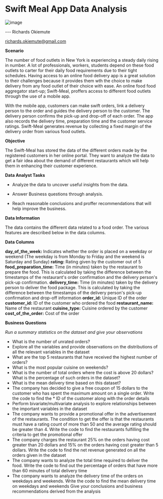 # **Swift Meal App Data Analysis**

![image](https://user-images.githubusercontent.com/91932634/193319972-b17fbc22-e52b-458e-97bd-da10989ccd07.png)

--- Richards Okiemute

richards.okiemute@gmail.com

**Scenario**

The number of food outlets in New York is experiencing a steady daily rising in number. A lot of professionals, workers, students depend on these food outlets to carter for their daily food requirements due to their tight schedules. Having access to an online food delivery app is a great solution to their challenges because it provides them wth the choice to make delivery from any food outlet of their choice with ease. An online food food aggregator start-up; Swift-Meal, proffers access to different food outlets through the use of a mobile app.

With the mobile app, customers can make swift orders, link a delivery person to the order and guides the delivery person to the customer. The delivery person confirms the pick-up and drop-off of each order. The app also records the delivery time, preparation time and the customer service ratings. Swift-Meal generates revenue by collecting a fixed margin of the delivery order from various food outlets.

**Objective**

The Swift-Meal has stored the data of the different orders made by the registered customers in her online portal. They want to analyze the data to get a fair idea about the demand of different restaurants which will help them in enhancing their customer experience.

**Data Analyst Tasks**

* Analyze the data to uncover useful insights from the data.

* Answer Business questions through analysis.

* Reach reasonable conclusions and proffer recommendations that will help improve the business.

**Data Information**

The data contains the different data related to a food order. The various features are described below in the data columns.

**Data Columns**

**day_of_the_week:** Indicates whether the order is placed on a weekday or weekend (The weekday is from Monday to Friday and the weekend is Saturday and Sunday)
**rating:** Rating given by the customer out of 5
**food_preparation_time:** Time (in minutes) taken by the restaurant to prepare the food. This is calculated by taking the difference between the timestamps of the restaurant's order confirmation and the delivery person's pick-up confirmation.
**delivery_time:** Time (in minutes) taken by the delivery person to deliver the food package. This is calculated by taking the difference between the timestamps of the delivery person's pick-up confirmation and drop-off information
**order_id:** Unique ID of the order
**customer_id:** ID of the customer who ordered the food
**restaurant_name:** Name of the restaurant
**cuisine_type:** Cuisine ordered by the customer
**cost_of_the_order:** Cost of the order


**Business Questions**

*Run a summary statistics on the dataset and give your observations*
* What is the number of unrated orders?
* Explore all the variables and provide observations on the distributions of all the relevant variables in the dataset
* What are the top 5 restaurants that have received the highest number of orders?
* What is the most popular cuisine on weekends?
* What is the number of total orders where the cost is above 20 dollars? What is the percentage of such orders in the dataset?
* What is the mean delivery time based on this dataset?
* The company has decided to give a free coupon of 15 dollars to the customer who has spent the maximum amount on a single order. Write the code to find the * ID of the customer along with the order details
* Perform bivariate/multivariate analysis to explore relationships between the important variables in the dataset
* The company wants to provide a promotional offer in the advertisement of the restaurants. The condition to get the offer is that the restaurants must have a rating count of more than 50 and the average rating should be greater than 4. Write the code to find the restaurants fulfilling the criteria to get the promotional offer
* The company charges the restaurant 25% on the orders having cost greater than 20 dollars and 15% on the orders having cost greater than 5 dollars. Write the code to find the net revenue generated on all the orders given in the dataset
* The company wants to analyze the total time required to deliver the food. Write the code to find out the percentage of orders that have more than 60 minutes of total delivery time
* The company wants to analyze the delivery time of the orders on weekdays and weekends. Write the code to find the mean delivery time on weekdays and weekends
Give your conclusions and business recommendations derived from the analysis
